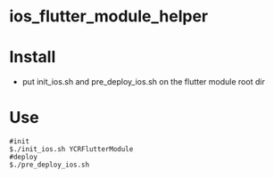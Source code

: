 # ios_flutter_module_helper
# Install
* put init_ios.sh and pre_deploy_ios.sh on the flutter module root dir
# Use
```
#init
$./init_ios.sh YCRFlutterModule
#deploy
$./pre_deploy_ios.sh  
```
